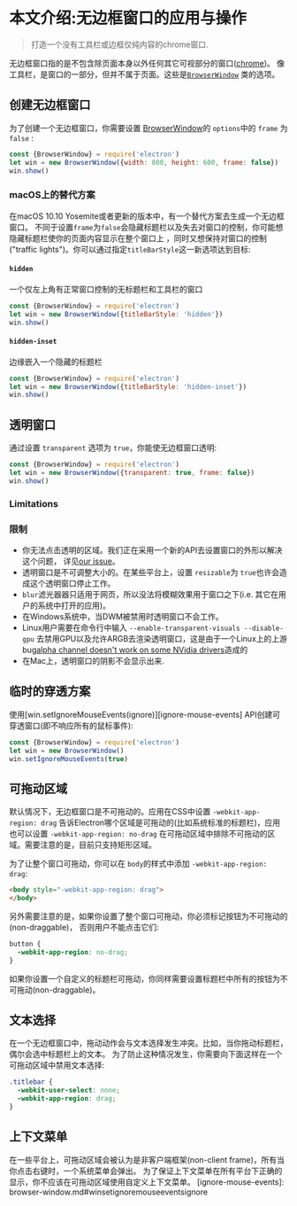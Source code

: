 # 本文介绍:无边框窗口的应用与操作
> 打造一个没有工具栏或边框仅纯内容的chrome窗口.

无边框窗口指的是不包含除页面本身以外任何其它可视部分的窗口([chrome](https://developer.mozilla.org/en-US/docs/Glossary/Chrome))。
像工具栏，是窗口的一部分，但并不属于页面。这些是[`BrowserWindow`](browser-window.md) 类的选项。

## 创建无边框窗口
为了创建一个无边框窗口，你需要设置 [BrowserWindow](browser-window.md)的 `options`中的 `frame` 为 `false` :
```javascript
const {BrowserWindow} = require('electron')
let win = new BrowserWindow({width: 800, height: 600, frame: false})
win.show()
```

### macOS上的替代方案
在macOS 10.10 Yosemite或者更新的版本中，有一个替代方案去生成一个无边框窗口。
不同于设置`frame`为`false`会隐藏标题栏以及失去对窗口的控制，你可能想隐藏标题栏使你的页面内容显示在整个窗口上
，同时又想保持对窗口的控制("traffic lights")。你可以通过指定`titleBarStyle`这一新选项达到目标:

#### `hidden`
一个仅左上角有正常窗口控制的无标题栏和工具栏的窗口
```javascript
const {BrowserWindow} = require('electron')
let win = new BrowserWindow({titleBarStyle: 'hidden'})
win.show()
```

#### `hidden-inset`
边缘嵌入一个隐藏的标题栏
```javascript
const {BrowserWindow} = require('electron')
let win = new BrowserWindow({titleBarStyle: 'hidden-inset'})
win.show()
```


## 透明窗口
通过设置 `transparent` 选项为 `true`，你能使无边框窗口透明:
```javascript
const {BrowserWindow} = require('electron')
let win = new BrowserWindow({transparent: true, frame: false})
win.show()
```

### Limitations

### 限制

* 你无法点击透明的区域。我们正在采用一个新的API去设置窗口的外形以解决这个问题，
  详见[our issue](https://github.com/electron/electron/issues/1335)。
* 透明窗口是不可调整大小的。在某些平台上，设置 `resizable`为 `true`也许会造成这个透明窗口停止工作。
* `blur`滤光器器只适用于网页，所以没法将模糊效果用于窗口之下(i.e. 其它在用户的系统中打开的应用)。
* 在Windows系统中，当DWM被禁用时透明窗口不会工作。
* Linux用户需要在命令行中输入 `--enable-transparent-visuals --disable-gpu`
  去禁用GPU以及允许ARGB去渲染透明窗口，这是由于一个Linux上的上游bug[alpha channel doesn't work on some
  NVidia drivers](https://code.google.com/p/chromium/issues/detail?id=369209)造成的
* 在Mac上，透明窗口的阴影不会显示出来.

## 临时的穿透方案
使用[win.setIgnoreMouseEvents(ignore)][ignore-mouse-events] API创建可穿透窗口(即不响应所有的鼠标事件):
```javascript
const {BrowserWindow} = require('electron')
let win = new BrowserWindow()
win.setIgnoreMouseEvents(true)
```

## 可拖动区域
默认情况下，无边框窗口是不可拖动的。应用在CSS中设置 `-webkit-app-region: drag`
告诉Electron哪个区域是可拖动的(比如系统标准的标题栏)，应用也可以设置 `-webkit-app-region: no-drag`
在可拖动区域中排除不可拖动的区域。需要注意的是，目前只支持矩形区域。

为了让整个窗口可拖动，你可以在 `body`的样式中添加 `-webkit-app-region: drag`:

```html
<body style="-webkit-app-region: drag">
</body>
```
另外需要注意的是，如果你设置了整个窗口可拖动，你必须标记按钮为不可拖动的(non-draggable)，
否则用户不能点击它们:
```css
button {
  -webkit-app-region: no-drag;
}
```
如果你设置一个自定义的标题栏可拖动，你同样需要设置标题栏中所有的按钮为不可拖动(non-draggable)。

## 文本选择
在一个无边框窗口中，拖动动作会与文本选择发生冲突。比如，当你拖动标题栏，偶尔会选中标题栏上的文本。
为了防止这种情况发生，你需要向下面这样在一个可拖动区域中禁用文本选择:
```css
.titlebar {
  -webkit-user-select: none;
  -webkit-app-region: drag;
}
```

## 上下文菜单
在一些平台上，可拖动区域会被认为是非客户端框架(non-client frame)，所有当你点击右键时，一个系统菜单会弹出。
为了保证上下文菜单在所有平台下正确的显示，你不应该在可拖动区域使用自定义上下文菜单。
[ignore-mouse-events]: browser-window.md#winsetignoremouseeventsignore